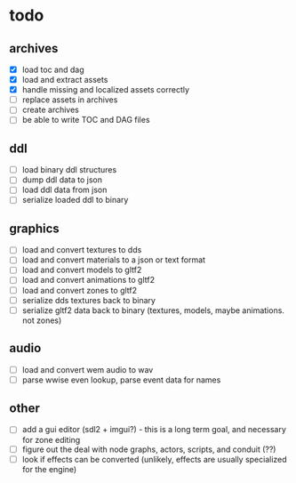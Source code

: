 # todo

## archives

- [x] load toc and dag
- [x] load and extract assets
- [x] handle missing and localized assets correctly
- [ ] replace assets in archives
- [ ] create archives
- [ ] be able to write TOC and DAG files

## ddl

- [ ] load binary ddl structures
- [ ] dump ddl data to json
- [ ] load ddl data from json
- [ ] serialize loaded ddl to binary

## graphics

- [ ] load and convert textures to dds
- [ ] load and convert materials to a json or text format
- [ ] load and convert models to gltf2
- [ ] load and convert animations to gltf2
- [ ] load and convert zones to gltf2
- [ ] serialize dds textures back to binary
- [ ] serialize gltf2 data back to binary (textures, models, maybe animations. not zones)

## audio

- [ ] load and convert wem audio to wav
- [ ] parse wwise even lookup, parse event data for names

## other

- [ ] add a gui editor (sdl2 + imgui?) - this is a long term goal, and necessary for zone editing
- [ ] figure out the deal with node graphs, actors, scripts, and conduit (??)
- [ ] look if effects can be converted (unlikely, effects are usually specialized for the engine)
